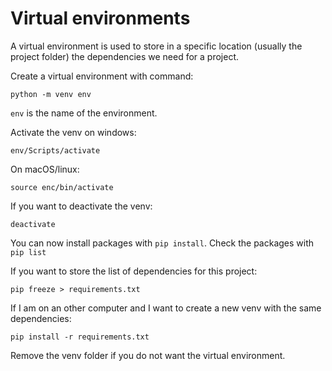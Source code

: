 # Virtual environments

A virtual environment is used to store in a specific location (usually the project folder) the dependencies we need for a project.

Create a virtual environment with command:
```
python -m venv env
```
`env` is the name of the environment.

Activate the venv on windows:
```
env/Scripts/activate
```

On macOS/linux:
```
source enc/bin/activate
```

If you want to deactivate the venv:
```
deactivate
```

You can now install packages with `pip install`. Check the packages with `pip list`

If you want to store the list of dependencies for this project:
```
pip freeze > requirements.txt
```

If I am on an other computer and I want to create a new venv with the same dependencies:
```
pip install -r requirements.txt
```

Remove the venv folder if you do not want the virtual environment.